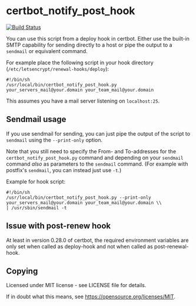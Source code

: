 certbot_notify_post_hook
========================

[![Build Status](https://travis-ci.org/hstock/certbot-renew-email.svg?branch=master)](https://travis-ci.org/hstock/certbot-renew-email)

You can use this script from a deploy hook in certbot. Either use the
built-in SMTP capability for sending directly to a host or pipe the output
to a `sendmail` or equivalent command.

For example place the following script in your hook directory
(`/etc/letsencrypt/renewal-hooks/deploy`):

    #!/bin/sh
    /usr/local/bin/certbot_notify_post_hook.py your_servers_mail@your.domain your_team_mail@your.domain

This assumes you have a mail server listening on `localhost:25`.

Sendmail usage
--------------

If you use sendmail for sending, you can just pipe the output of the
script to `sendmail` using the `--print-only` option.

Note that you still need to specify the From- and To-addresses for the
`certbot_notify_post_hook.py` command and depending on your `sendmail`
command _also_ as parameters to the `sendmail` command. (For example with
postfix's `sendmail`, you can instead just use `-t`.)

Example for hook script:

    #!/bin/sh
    /usr/local/bin/certbot_notify_post_hook.py --print-only your_servers_mail@your.domain your_team_mail@your.domain \\
    | /usr/sbin/sendmail -t

Issue with post-renew hook
--------------------------

At least in version 0.28.0 of certbot, the required environment variables
are only set when called as deploy-hook and not when called as post-renewal-hook.

Copying
-------

Licensed under MIT license - see LICENSE file for details.

If in doubt what this means, see https://opensource.org/licenses/MIT.